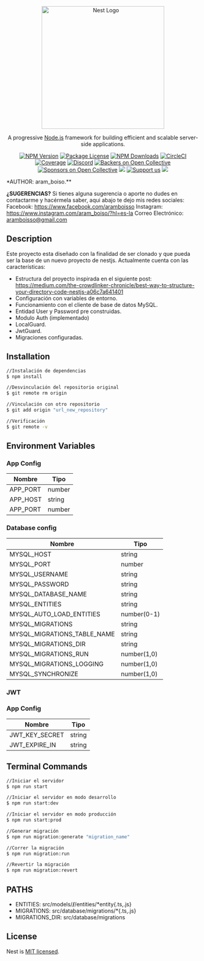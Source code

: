 <p align="center">
  <a href="http://nestjs.com/" target="blank"><img src="https://nestjs.com/img/logo_text.svg" width="320" alt="Nest Logo" /></a>
</p>

[circleci-image]: https://img.shields.io/circleci/build/github/nestjs/nest/master?token=abc123def456
[circleci-url]: https://circleci.com/gh/nestjs/nest

  <p align="center">A progressive <a href="http://nodejs.org" target="_blank">Node.js</a> framework for building efficient and scalable server-side applications.</p>
    <p align="center">
<a href="https://www.npmjs.com/~nestjscore" target="_blank"><img src="https://img.shields.io/npm/v/@nestjs/core.svg" alt="NPM Version" /></a>
<a href="https://www.npmjs.com/~nestjscore" target="_blank"><img src="https://img.shields.io/npm/l/@nestjs/core.svg" alt="Package License" /></a>
<a href="https://www.npmjs.com/~nestjscore" target="_blank"><img src="https://img.shields.io/npm/dm/@nestjs/common.svg" alt="NPM Downloads" /></a>
<a href="https://circleci.com/gh/nestjs/nest" target="_blank"><img src="https://img.shields.io/circleci/build/github/nestjs/nest/master" alt="CircleCI" /></a>
<a href="https://coveralls.io/github/nestjs/nest?branch=master" target="_blank"><img src="https://coveralls.io/repos/github/nestjs/nest/badge.svg?branch=master#9" alt="Coverage" /></a>
<a href="https://discord.gg/G7Qnnhy" target="_blank"><img src="https://img.shields.io/badge/discord-online-brightgreen.svg" alt="Discord"/></a>
<a href="https://opencollective.com/nest#backer" target="_blank"><img src="https://opencollective.com/nest/backers/badge.svg" alt="Backers on Open Collective" /></a>
<a href="https://opencollective.com/nest#sponsor" target="_blank"><img src="https://opencollective.com/nest/sponsors/badge.svg" alt="Sponsors on Open Collective" /></a>
  <a href="https://paypal.me/kamilmysliwiec" target="_blank"><img src="https://img.shields.io/badge/Donate-PayPal-ff3f59.svg"/></a>
    <a href="https://opencollective.com/nest#sponsor"  target="_blank"><img src="https://img.shields.io/badge/Support%20us-Open%20Collective-41B883.svg" alt="Support us"></a>
  <a href="https://twitter.com/nestframework" target="_blank"><img src="https://img.shields.io/twitter/follow/nestframework.svg?style=social&label=Follow"></a>
</p>
  <!--[![Backers on Open Collective](https://opencollective.com/nest/backers/badge.svg)](https://opencollective.com/nest#backer)
  [![Sponsors on Open Collective](https://opencollective.com/nest/sponsors/badge.svg)](https://opencollective.com/nest#sponsor)-->

\*AUTHOR: aram_boiso.\*\*

**¿SUGERENCIAS?**
Si tienes alguna sugerencia o aporte no dudes en contactarme y hacérmela saber, aqui abajo te dejo mis redes sociales:
Facebook: https://www.facebook.com/aramboisso
Instagram: https://www.instagram.com/aram_boiso/?hl=es-la
Correo Electrónico: aramboisso@gmail.com

## Description

Este proyecto esta diseñado con la finalidad de ser clonado y que pueda ser la base de un nuevo proyecto de nestjs.
Actualmente cuenta con las características:

- Estructura del proyecto inspirada en el siguiente post: https://medium.com/the-crowdlinker-chronicle/best-way-to-structure-your-directory-code-nestjs-a06c7a641401
- Configuración con variables de entorno.
- Funcionamiento con el cliente de base de datos MySQL.
- Entidad User y Password pre construidas.
- Modulo Auth (implementado)
- LocalGuard.
- JwtGuard.
- Migraciones configuradas.

## Installation

```bash
//Instalación de dependencias
$ npm install

//Desvinculación del repositorio original
$ git remote rm origin

//Vinculación con otro repositorio
$ git add origin "url_new_repository"

//Verificación
$ git remote -v

```

## Environment Variables

### App Config

| Nombre   | Tipo   |
| -------- | ------ |
| APP_PORT | number |
| APP_HOST | string |
| APP_PORT | number |

### Database config

| Nombre                      | Tipo        |
| --------------------------- | ----------- |
| MYSQL_HOST                  | string      |
| MYSQL_PORT                  | number      |
| MYSQL_USERNAME              | string      |
| MYSQL_PASSWORD              | string      |
| MYSQL_DATABASE_NAME         | string      |
| MYSQL_ENTITIES              | string      |
| MYSQL_AUTO_LOAD_ENTITIES    | number(0-1) |
| MYSQL_MIGRATIONS            | string      |
| MYSQL_MIGRATIONS_TABLE_NAME | string      |
| MYSQL_MIGRATIONS_DIR        | string      |
| MYSQL_MIGRATIONS_RUN        | number(1,0) |
| MYSQL_MIGRATIONS_LOGGING    | number(1,0) |
| MYSQL_SYNCHRONIZE           | number(1,0) |

### JWT

### App Config

| Nombre         | Tipo   |
| -------------- | ------ |
| JWT_KEY_SECRET | string |
| JWT_EXPIRE_IN  | string |

## Terminal Commands

```bash
//Iniciar el servidor
$ npm run start

//Iniciar el servidor en modo desarrollo
$ npm run start:dev

//Iniciar el servidor en modo producción
$ npm run start:prod

//Generar migración
$ npm run migration:generate "migration_name"

//Correr la migración
$ npm run migration:run

//Revertir la migración
$ npm run migration:revert
```

## PATHS

- ENTITIES: src/models/**/**/entities/\*entity{.ts,.js}
- MIGRATIONS: src/database/migrations/\*{.ts,.js}
- MIGRATIONS_DIR: src/database/migrations

## License

Nest is [MIT licensed](LICENSE).
